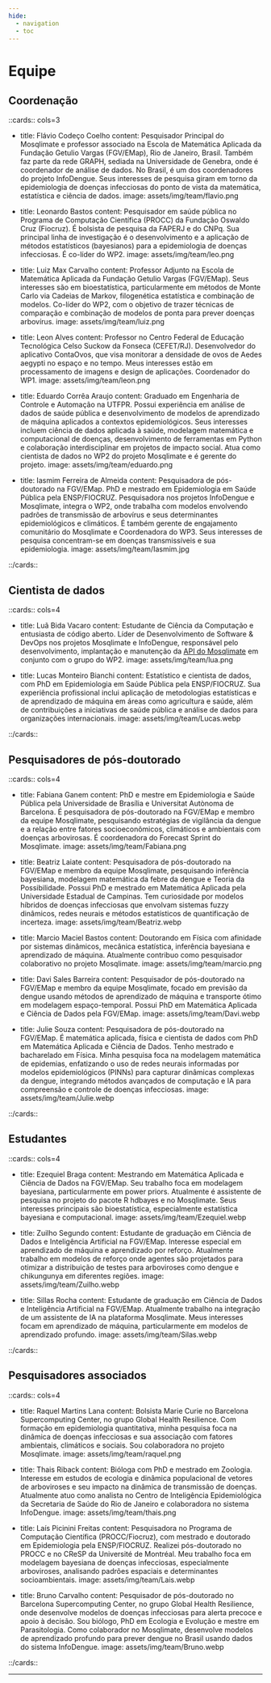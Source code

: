 ```yaml
---
hide:
  - navigation
  - toc
---
```


# Equipe

## Coordenação

::cards:: cols=3

- title: Flávio Codeço Coelho
  content: Pesquisador Principal do Mosqlimate e professor associado na Escola de Matemática Aplicada da Fundação Getulio Vargas (FGV/EMap), Rio de Janeiro, Brasil. Também faz parte da rede GRAPH, sediada na Universidade de Genebra, onde é coordenador de análise de dados. No Brasil, é um dos coordenadores do projeto InfoDengue. Seus interesses de pesquisa giram em torno da epidemiologia de doenças infecciosas do ponto de vista da matemática, estatística e ciência de dados.
  image: assets/img/team/flavio.png

- title: Leonardo Bastos
  content: Pesquisador em saúde pública no Programa de Computação Científica (PROCC) da Fundação Oswaldo Cruz (Fiocruz). É bolsista de pesquisa da FAPERJ e do CNPq. Sua principal linha de investigação é o desenvolvimento e a aplicação de métodos estatísticos (bayesianos) para a epidemiologia de doenças infecciosas. É co-líder do WP2.
  image: assets/img/team/leo.png

- title: Luiz Max Carvalho
  content: Professor Adjunto na Escola de Matemática Aplicada da Fundação Getulio Vargas (FGV/EMap). Seus interesses são em bioestatística, particularmente em métodos de Monte Carlo via Cadeias de Markov, filogenética estatística e combinação de modelos. Co-líder do WP2, com o objetivo de trazer técnicas de comparação e combinação de modelos de ponta para prever doenças arbovírus.
  image: assets/img/team/luiz.png

- title: Leon Alves
  content: Professor no Centro Federal de Educação Tecnológica Celso Suckow da Fonseca (CEFET/RJ). Desenvolvedor do aplicativo ContaOvos, que visa monitorar a densidade de ovos de Aedes aegypti no espaço e no tempo. Meus interesses estão em processamento de imagens e design de aplicações. Coordenador do WP1.
  image: assets/img/team/leon.png

- title: Eduardo Corrêa Araujo
  content: Graduado em Engenharia de Controle e Automação na UTFPR. Possui experiência em análise de dados de saúde pública e desenvolvimento de modelos de aprendizado de máquina aplicados a contextos epidemiológicos. Seus interesses incluem ciência de dados aplicada à saúde, modelagem matemática e computacional de doenças, desenvolvimento de ferramentas em Python e colaboração interdisciplinar em projetos de impacto social. Atua como cientista de dados no WP2 do projeto Mosqlimate e é gerente do projeto.
  image: assets/img/team/eduardo.png

- title: Iasmim Ferreira de Almeida
  content: Pesquisadora de pós-doutorado na FGV/EMap. PhD e mestrado em Epidemiologia em Saúde Pública pela ENSP/FIOCRUZ. Pesquisadora nos projetos InfoDengue e Mosqlimate, integra o WP2, onde trabalha com modelos envolvendo padrões de transmissão de arbovírus e seus determinantes epidemiológicos e climáticos. É também gerente de engajamento comunitário do Mosqlimate e Coordenadora do WP3. Seus interesses de pesquisa concentram-se em doenças transmissíveis e sua epidemiologia.
  image: assets/img/team/Iasmim.jpg

::/cards::

## Cientista de dados

::cards:: cols=4

- title: Luã Bida Vacaro
  content: Estudante de Ciência da Computação e entusiasta de código aberto. Líder de Desenvolvimento de Software & DevOps nos projetos Mosqlimate e InfoDengue, responsável pelo desenvolvimento, implantação e manutenção da <a href="https://api.mosqlimate.org/">API do Mosqlimate</a> em conjunto com o grupo do WP2.
  image: assets/img/team/lua.png

- title: Lucas Monteiro Bianchi
  content: Estatístico e cientista de dados, com PhD em Epidemiologia em Saúde Pública pela ENSP/FIOCRUZ. Sua experiência profissional inclui aplicação de metodologias estatísticas e de aprendizado de máquina em áreas como agricultura e saúde, além de contribuições a iniciativas de saúde pública e análise de dados para organizações internacionais.
  image: assets/img/team/Lucas.webp

::/cards::

## Pesquisadores de pós-doutorado

::cards:: cols=4

- title: Fabiana Ganem
  content: PhD e mestre em Epidemiologia e Saúde Pública pela Universidade de Brasília e Universitat Autònoma de Barcelona. É pesquisadora de pós-doutorado na FGV/EMap e membro da equipe Mosqlimate, pesquisando estratégias de vigilância da dengue e a relação entre fatores socioeconômicos, climáticos e ambientais com doenças arbovirosas. É coordenadora do Forecast Sprint do Mosqlimate.
  image: assets/img/team/Fabiana.png

- title: Beatriz Laiate
  content: Pesquisadora de pós-doutorado na FGV/EMap e membro da equipe Mosqlimate, pesquisando inferência bayesiana, modelagem matemática da febre da dengue e Teoria da Possibilidade. Possui PhD e mestrado em Matemática Aplicada pela Universidade Estadual de Campinas. Tem curiosidade por modelos híbridos de doenças infecciosas que envolvam sistemas fuzzy dinâmicos, redes neurais e métodos estatísticos de quantificação de incerteza.
  image: assets/img/team/Beatriz.webp

- title: Marcio Maciel Bastos
  content: Doutorando em Física com afinidade por sistemas dinâmicos, mecânica estatística, inferência bayesiana e aprendizado de máquina. Atualmente contribuo como pesquisador colaborativo no projeto Mosqlimate.
  image: assets/img/team/marcio.png

- title: Davi Sales Barreira
  content: Pesquisador de pós-doutorado na FGV/EMap e membro da equipe Mosqlimate, focado em previsão da dengue usando métodos de aprendizado de máquina e transporte ótimo em modelagem espaço-temporal. Possui PhD em Matemática Aplicada e Ciência de Dados pela FGV/EMap.
  image: assets/img/team/Davi.webp

- title: Julie Souza
  content: Pesquisadora de pós-doutorado na FGV/EMap. É matemática aplicada, física e cientista de dados com PhD em Matemática Aplicada e Ciência de Dados. Tenho mestrado e bacharelado em Física. Minha pesquisa foca na modelagem matemática de epidemias, enfatizando o uso de redes neurais informadas por modelos epidemiológicos (PINNs) para capturar dinâmicas complexas da dengue, integrando métodos avançados de computação e IA para compreensão e controle de doenças infecciosas.
  image: assets/img/team/Julie.webp

::/cards::

## Estudantes

::cards:: cols=4

- title: Ezequiel Braga
  content: Mestrando em Matemática Aplicada e Ciência de Dados na FGV/EMap. Seu trabalho foca em modelagem bayesiana, particularmente em power priors. Atualmente é assistente de pesquisa no projeto do pacote R hdbayes e no Mosqlimate. Seus interesses principais são bioestatística, especialmente estatística bayesiana e computacional.
  image: assets/img/team/Ezequiel.webp

- title: Zuilho Segundo
  content: Estudante de graduação em Ciência de Dados e Inteligência Artificial na FGV/EMap. Interesse especial em aprendizado de máquina e aprendizado por reforço. Atualmente trabalho em modelos de reforço onde agentes são projetados para otimizar a distribuição de testes para arboviroses como dengue e chikungunya em diferentes regiões.
  image: assets/img/team/Zuilho.webp

- title: Sillas Rocha
  content: Estudante de graduação em Ciência de Dados e Inteligência Artificial na FGV/EMap. Atualmente trabalho na integração de um assistente de IA na plataforma Mosqlimate. Meus interesses focam em aprendizado de máquina, particularmente em modelos de aprendizado profundo.
  image: assets/img/team/Silas.webp

::/cards::

## Pesquisadores associados

::cards:: cols=4

- title: Raquel Martins Lana
  content: Bolsista Marie Curie no Barcelona Supercomputing Center, no grupo Global Health Resilience. Com formação em epidemiologia quantitativa, minha pesquisa foca na dinâmica de doenças infecciosas e sua associação com fatores ambientais, climáticos e sociais. Sou colaboradora no projeto Mosqlimate.
  image: assets/img/team/raquel.png

- title: Thais Riback
  content: Bióloga com PhD e mestrado em Zoologia. Interesse em estudos de ecologia e dinâmica populacional de vetores de arboviroses e seu impacto na dinâmica de transmissão de doenças. Atualmente atuo como analista no Centro de Inteligência Epidemiológica da Secretaria de Saúde do Rio de Janeiro e colaboradora no sistema InfoDengue.
  image: assets/img/team/thais.png

- title: Laís Picinini Freitas
  content: Pesquisadora no Programa de Computação Científica (PROCC/Fiocruz), com mestrado e doutorado em Epidemiologia pela ENSP/FIOCRUZ. Realizei pós-doutorado no PROCC e no CReSP da Université de Montréal. Meu trabalho foca em modelagem bayesiana de doenças infecciosas, especialmente arboviroses, analisando padrões espaciais e determinantes socioambientais.
  image: assets/img/team/Lais.webp

- title: Bruno Carvalho
  content: Pesquisador de pós-doutorado no Barcelona Supercomputing Center, no grupo Global Health Resilience, onde desenvolve modelos de doenças infecciosas para alerta precoce e apoio à decisão. Sou biólogo, PhD em Ecologia e Evolução e mestre em Parasitologia. Como colaborador no Mosqlimate, desenvolve modelos de aprendizado profundo para prever dengue no Brasil usando dados do sistema InfoDengue.
  image: assets/img/team/Bruno.webp

::/cards::

--- 